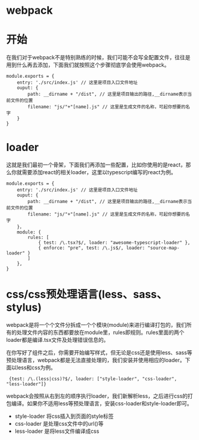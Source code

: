 # webpack
# 开始

在我们对于webpack不是特别熟练的时候，我们可能不会写全配置文件，往往是用到什么再去添加，下面我们就按照这个步骤彻底学会使用webpack。
```
module.exports = {
    entry: './src/index.js' // 这里是项目入口文件地址
    ouput: {
        path: __dirname + "/dist", // 这里是项目输出的路径,__dirname表示当前文件的位置
        filename: "js/"+"[name].js" // 这里是生成文件的名称，可起你想要的名字
    }
}
```

# loader
这就是我们最初一个骨架，下面我们再添加一些配置，比如你使用的是react，那么你就需要添加react的相关loader，这里以typescript编写的react为例。
```
module.exports = {
    entry: './src/index.js' // 这里是项目入口文件地址
    ouput: {
        path: __dirname + "/dist", // 这里是项目输出的路径,__dirname表示当前文件的位置
        filename: "js/"+"[name].js" // 这里是生成文件的名称，可起你想要的名字
    }，
    module: {
        rules: [
            { test: /\.tsx?$/, loader: "awesome-typescript-loader" },
            { enforce: "pre", test: /\.js$/, loader: "source-map-loader" }
        ]
    },
}
```
# css/css预处理语言(less、sass、stylus)
webpack是将一个个文件分拆成一个个模块(module)来进行编译打包的，我们所有的处理文件内容的东西都要放在module里，rules即规则。rules里面的两个loader都是编译.tsx文件及处理错误信息的。

在你写好了组件之后，你需要开始编写样式，但无论是css还是使用less、sass等预处理语言，webpack都是无法直接处理的，我们安装并使用相应的loader。下面以less和css为例。
```
 {test: /\.(less|css)?$/, loader: ["style-loader", "css-loader", "less-loader"]}
 ```
 webpack会按照从右到左的顺序执行loader，我们新解析less，之后进行css的打包编译。如果你不适用less等预处理语言，安装css-loader和style-loader即可。

* style-loader 将css插入到页面的style标签
* css-loader 是处理css文件中的url()等
* less-loader 是将less文件编译成css
